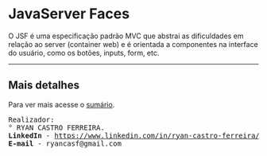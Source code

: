 <h1>JavaServer Faces</h1>
O JSF é uma especificação padrão MVC que abstrai as dificuldades em relação ao server (container web) e é orientada a componentes na interface do usuário, como os botões, inputs, form, etc.

<hr>

## Mais detalhes
Para ver mais acesse o [sumário](DIRECTORY.md).

<pre>
Realizador:
° RYAN CASTRO FERREIRA.
<b>LinkedIn</b> - <a href="https://www.linkedin.com/in/ryan-castro-ferreira">https://www.linkedin.com/in/ryan-castro-ferreira/</a>
<b>E-mail</b> - ryancasf@gmail.com
</pre>